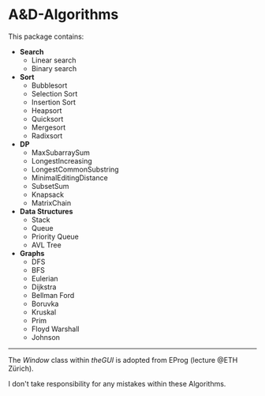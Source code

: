 # A&D-Algorithms

This package contains:
- **Search**
  - Linear search
  - Binary search
- **Sort**
  - Bubblesort
  - Selection Sort
  - Insertion Sort
  - Heapsort
  - Quicksort
  - Mergesort
  - Radixsort
- **DP**
  - MaxSubarraySum
  - LongestIncreasing
  - LongestCommonSubstring
  - MinimalEditingDistance
  - SubsetSum
  - Knapsack
  - MatrixChain
- **Data Structures**
  - Stack
  - Queue
  - Priority Queue
  - AVL Tree
- **Graphs**
  - DFS
  - BFS
  - Eulerian
  - Dijkstra
  - Bellman Ford
  - Boruvka
  - Kruskal
  - Prim
  - Floyd Warshall
  - Johnson

---

The *Window* class within *theGUI* is adopted from EProg (lecture @ETH Zürich).

I don't take responsibility for any mistakes within these Algorithms.
